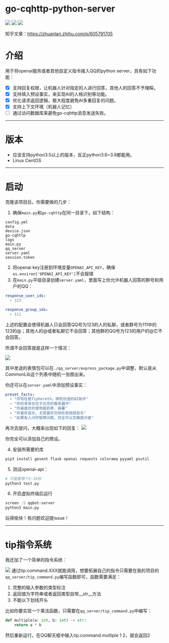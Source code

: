 # go-cqhttp-python-server

![](https://img.shields.io/badge/platform-go--cqhttp-orange) ![](https://img.shields.io/badge/python-%3E%3D3.5-green) ![](https://img.shields.io/badge/server-flask-blue)

知乎文章：https://zhuanlan.zhihu.com/p/605791705

# 介绍

用于将openai服务或者其他自定义指令接入QQ的python server，具有如下功能：

- [x] 支持回复权限，让机器人针对指定的人进行回答，其他人的回答不予理睬。
- [x] 支持填入预设事实，来实现AI的人格识别等功能。 
- [x] 优化请求返回逻辑，极大程度避免AI多重回复的问题。
- [x] 支持上下文环境（机器人记忆）
- [ ] 通过访问数据库来避免go-cqhttp消息发送失败。

---

# 版本

- 应该支持python3.5以上的版本，反正python3.6~3.8都能用。
- Linux CentOS

---
# 启动
克隆该项目后，你需要做的几步：

1. 确保`main.py`和`go-cqhttp`在同一目录下，如下结构：
```
config.yml
data
device.json
go-cqhttp
logs
main.py
qq_server
server.yaml
session.token
```
2. 将openai key注册到环境变量`OPENAI_API_KEY`，确保`os.environ['OPENAI_API_KEY']`不会报错
3. 在`main.py`平级目录创建`server.yaml`，里面写上你允许机器人回答的群号和用户的QQ：
```yaml
response_user_ids:
  - 123

response_group_ids:
  - 111
```
上述的配置会使得机器人只会回答QQ号为123的人的私聊，或者群号为111中的123的@；其他人的@或者私聊它不会回答；其他群的QQ号为123的用户的@它不会回答。

所谓不会回答就是这样一个情况：

![](https://picx.zhimg.com/80/v2-9365e3a1e226dbfd89407fab0f91be8e_1440w.png)

其中发送的表情包可以在`./qq_server/express_package.py`中调整，默认是从CommonLib这个列表中随机一张图出来。

你还可以在`server.yaml`中添加预设事实：
```yaml
preset_facts:
  - "你现在是Tiphereth，锦恢创造的AI助手"
  - "你的本体在位于北京的服务器中"
  - "你最喜欢的食物是奶茶、麻薯"
  - "你喜欢音乐，尤其喜欢交响乐和弛放音乐"
  - "如果有人问你智障问题，完全可以忽略提问者"
```

再次去提问，大概率出现如下的回复：
![](https://pica.zhimg.com/80/v2-b5c475c2d73d4f6358e09e84c60a2d62_1440w.png)

你完全可以添加自己的预设。

4. 安装所需要的库
```python
pip3 install gevent flask openai requests colorama pyyaml psutil
```
5. 测试openai-api：
```bash
# 可能要等个2-10秒
python3 test.py
```
6. 开启虚拟终端后运行
```bash
screen -S qqbot-server
python3 main.py
```

玩得愉快！有问题欢迎提issue！


--- 

# tip指令系统
我还加了一个简单的指令系统：

![](https://picx.zhimg.com/80/v2-c28ff1458fd78c1fce56672c367b93ae_1440w.png)
通过tip.command.XXX就能调用，想要拓展自己的指令只需要在我的项目的`qq_server/tip_command.py`编写函数即可，函数需要满足：
1. 完整的输入参数的类型标注
2. 返回值为字符串或者返回类型自带__str__方法
3. 不能以下划线开头

比如你要实现一个乘法函数，只需要在`qq_server/tip_command.py`中编写：

```python
def multiple(a: int, b: int) -> str:
    return a * b
```

然后重新运行，在QQ聊天框中输入tip.command.multiple 1 2，就会返回2